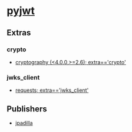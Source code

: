 # [pyjwt](https://pypi.org/project/pyjwt)


## Extras

### crypto
- [cryptography (<4.0.0,>=2.6); extra=='crypto'](packages/c/cryptography.md)

### jwks_client
- [requests; extra=='jwks_client'](packages/r/requests.md)


## Publishers
- [jpadilla](https://pypi.org/user/jpadilla)

